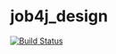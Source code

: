 # job4j_design

[![Build Status](https://www.travis-ci.com/WindzR/job4j_design.svg?branch=master)](https://www.travis-ci.com/WindzR/job4j_design)